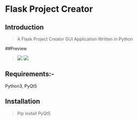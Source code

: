 # Flask Project Creator

## Introduction

> A Flask Project Creator GUI Application Written in Python 

##Preview
> <img src="https://1.bp.blogspot.com/-Cx_6-o5p9M0/YIViMDAnJ7I/AAAAAAAAAHg/rbWCNi3ldiomqnREl29mTlApfaEJyd6eQCLcBGAsYHQ/s266/image%2B1.JPG">
><img src="https://1.bp.blogspot.com/--aW0xvA0lYg/YIViMFexWgI/AAAAAAAAAHk/tG2qsR8OLEQ5DIcKdHeTC1UzMOYEzt65QCLcBGAsYHQ/s359/image%2B2.JPG">
## Requirements:-
 Python3,
 PyQt5


 


## Installation

>Pip install PyQt5 
  
